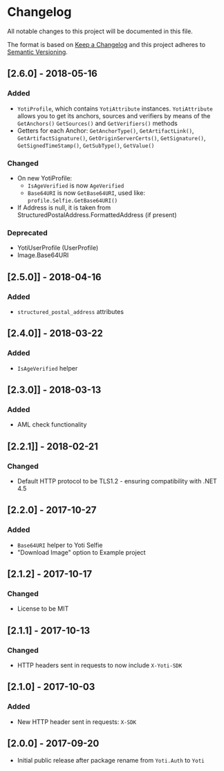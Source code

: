 # Changelog
All notable changes to this project will be documented in this file.

The format is based on [Keep a Changelog](http://keepachangelog.com/en/1.0.0/)
and this project adheres to [Semantic Versioning](http://semver.org/spec/v2.0.0.html).

## [2.6.0] - 2018-05-16
### Added
- `YotiProfile`, which contains `YotiAttribute` instances.  `YotiAttribute` allows you to get its anchors, sources and verifiers by means of the `GetAnchors()` `GetSources()` and `GetVerifiers()` methods
- Getters for each Anchor: `GetAnchorType()`, `GetArtifactLink()`, `GetArtifactSignature()`, `GetOriginServerCerts()`, `GetSignature()`, `GetSignedTimeStamp()`, `GetSubType()`, `GetValue()`

### Changed
- On new YotiProfile:
  - `IsAgeVerified` is now `AgeVerified`
  - `Base64URI` is now `GetBase64URI`, used like: `profile.Selfie.GetBase64URI()`
- If Address is null, it is taken from StructuredPostalAddress.FormattedAddress (if present)

### Deprecated
- YotiUserProfile (UserProfile)
- Image.Base64URI

## [2.5.0]] - 2018-04-16
### Added
- `structured_postal_address` attributes

## [2.4.0]] - 2018-03-22
### Added
- `IsAgeVerified` helper

## [2.3.0]] - 2018-03-13
### Added
- AML check functionality

## [2.2.1]] - 2018-02-21
### Changed
- Default HTTP protocol to be TLS1.2 - ensuring compatibility with .NET 4.5

## [2.2.0] - 2017-10-27
### Added
- `Base64URI` helper to Yoti Selfie
- "Download Image" option to Example project

## [2.1.2] - 2017-10-17
### Changed
- License to be MIT

## [2.1.1] - 2017-10-13
### Changed
- HTTP headers sent in requests to now include `X-Yoti-SDK`

## [2.1.0] - 2017-10-03
### Added
- New HTTP header sent in requests: `X-SDK`

## [2.0.0] - 2017-09-20
- Initial public release after package rename from `Yoti.Auth` to `Yoti`